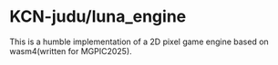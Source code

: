 # KCN-judu/luna_engine

This is a humble implementation of a 2D pixel game engine based on wasm4(written for MGPIC2025).
